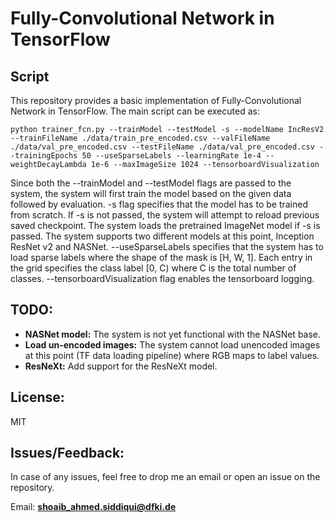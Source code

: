 # Fully-Convolutional Network in TensorFlow

## Script

This repository provides a basic implementation of Fully-Convolutional Network in TensorFlow. The main script can be executed as:

```
python trainer_fcn.py --trainModel --testModel -s --modelName IncResV2 --trainFileName ./data/train_pre_encoded.csv --valFileName ./data/val_pre_encoded.csv --testFileName ./data/val_pre_encoded.csv --trainingEpochs 50 --useSparseLabels --learningRate 1e-4 --weightDecayLambda 1e-6 --maxImageSize 1024 --tensorboardVisualization
```

Since both the --trainModel and --testModel flags are passed to the system, the system will first train the model based on the given data followed by evaluation. -s flag specifies that the model has to be trained from scratch. If -s is not passed, the system will attempt to reload previous saved checkpoint. The system loads the pretrained ImageNet model if -s is passed.
The system supports two different models at this point, Inception ResNet v2 and NASNet. 
--useSparseLabels specifies that the system has to load sparse labels where the shape of the mask is [H, W, 1]. Each entry in the grid specifies the class label [0, C) where C is the total number of classes. --tensorboardVisualization flag enables the tensorboard logging.

## TODO:

+ **NASNet model:** The system is not yet functional with the NASNet base.
+ **Load un-encoded images:** The system cannot load unencoded images at this point (TF data loading pipeline) where RGB maps to label values.
+ **ResNeXt:** Add support for the ResNeXt model.

## License:

MIT

## Issues/Feedback:

In case of any issues, feel free to drop me an email or open an issue on the repository.

Email: **shoaib_ahmed.siddiqui@dfki.de**